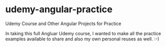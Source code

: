 # udemy-angular-practice
Udemy Course and Other Angular Projects for Practice

In taking this full Angluar Udemy course, I wanted to make all the practice examples available to share and also my own personal reuses as well. :-)
